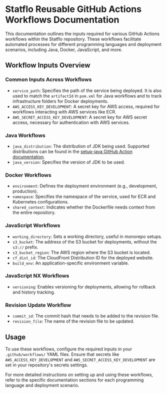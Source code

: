 # Statflo Reusable GitHub Actions Workflows Documentation

This documentation outlines the inputs required for various GitHub Actions workflows within the Statflo repository. These workflows facilitate automated processes for different programming languages and deployment scenarios, including Java, Docker, JavaScript, and more.

## Workflow Inputs Overview

### Common Inputs Across Workflows

- `service_path`: Specifies the path of the service being deployed. It is also used to match the `artifactId` in `pom.xml` for Java workflows and to track infrastructure folders for Docker deployments.
- `AWS_ACCESS_KEY_DEVELOPMENT`: A secret key for AWS access, required for workflows interacting with AWS services like ECR.
- `AWS_SECRET_ACCESS_KEY_DEVELOPMENT`: A secret key for AWS secret access, necessary for authentication with AWS services.

### Java Workflows

- `java_distribution`: The distribution of JDK being used. Supported distributions can be found in the [setup-java GitHub Action documentation](https://github.com/actions/setup-java).
- `java_version`: Specifies the version of JDK to be used.

### Docker Workflows

- `environment`: Defines the deployment environment (e.g., development, production).
- `namespace`: Specifies the namespace of the service, used for ECR and Kubernetes configurations.
- `shared_context`: Indicates whether the Dockerfile needs context from the entire repository.

### JavaScript Workflows

- `working_directory`: Sets a working directory, useful in monorepo setups.
- `s3_bucket`: The address of the S3 bucket for deployments, without the `s3://` prefix.
- `s3_bucket_region`: The AWS region where the S3 bucket is located.
- `cf_dist_id`: The CloudFront Distribution ID for the deployed website.
- `build_env`: An application-specific environment variable.

### JavaScript NX Workflows

- `versioning`: Enables versioning for deployments, allowing for rollback and history tracking.

### Revision Update Workflow

- `commit_id`: The commit hash that needs to be added to the revision file.
- `revision_file`: The name of the revision file to be updated.

## Usage

To use these workflows, configure the required inputs in your `.github/workflows/` YAML files. Ensure that secrets like `AWS_ACCESS_KEY_DEVELOPMENT` and `AWS_SECRET_ACCESS_KEY_DEVELOPMENT` are set in your repository's secrets settings.

For more detailed instructions on setting up and using these workflows, refer to the specific documentation sections for each programming language and deployment scenario.